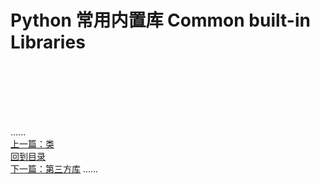 # Python 常用内置库 Common built-in Libraries


<br />
<br />
<br />
<br />
<br />

......     
[上一篇：类](../class/Readme.md)  
[回到目录](../Readme.md)     
[下一篇：第三方库](../common_third_party_libraries/Readme.md)
......

